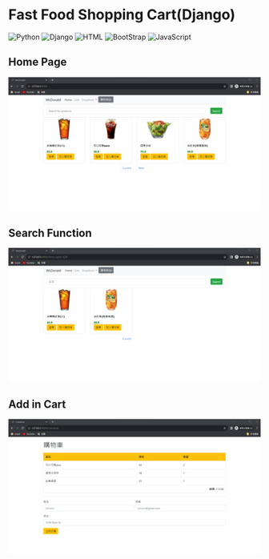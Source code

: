 # Fast Food Shopping Cart(Django)

![Python](https://img.shields.io/badge/Python-14354C.svg?logo=python&logoColor=white)   ![Django](https://img.shields.io/badge/Django-092E20.svg?logo=django&logoColor=white) ![HTML](https://img.shields.io/badge/HTML-239120.svg?logo=html5&logoColor=white) ![BootStrap](https://img.shields.io/badge/BootStrap-563D7C.svg?logo=bootstrap&logoColor=white) ![JavaScript](https://img.shields.io/badge/JavaScript-323330.svg?logo=javascript&logoColor=F7DF1E)

## Home Page

![](shop/static/Webpage.png)

## Search Function
![](shop/static/Search.png)

## Add in Cart
![](shop/static/Cart.png)

